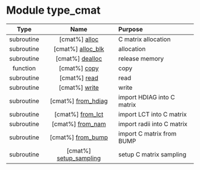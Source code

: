 # Module type_cmat

| Type | Name | Purpose |
| :--: | :--: | :---------- |
| subroutine | [cmat%] [alloc](https://github.com/benjaminmenetrier/bump-standalone/tree/master/src/type_cmat.F90#L58) | C matrix allocation |
| subroutine | [cmat%] [alloc_blk](https://github.com/benjaminmenetrier/bump-standalone/tree/master/src/type_cmat.F90#L87) | allocation |
| subroutine | [cmat%] [dealloc](https://github.com/benjaminmenetrier/bump-standalone/tree/master/src/type_cmat.F90#L115) | release memory |
| function | [cmat%] [copy](https://github.com/benjaminmenetrier/bump-standalone/tree/master/src/type_cmat.F90#L142) | copy |
| subroutine | [cmat%] [read](https://github.com/benjaminmenetrier/bump-standalone/tree/master/src/type_cmat.F90#L198) | read |
| subroutine | [cmat%] [write](https://github.com/benjaminmenetrier/bump-standalone/tree/master/src/type_cmat.F90#L291) | write |
| subroutine | [cmat%] [from_hdiag](https://github.com/benjaminmenetrier/bump-standalone/tree/master/src/type_cmat.F90#L367) | import HDIAG into C matrix |
| subroutine | [cmat%] [from_lct](https://github.com/benjaminmenetrier/bump-standalone/tree/master/src/type_cmat.F90#L574) | import LCT into C matrix |
| subroutine | [cmat%] [from_nam](https://github.com/benjaminmenetrier/bump-standalone/tree/master/src/type_cmat.F90#L649) | import radii into C matrix |
| subroutine | [cmat%] [from_bump](https://github.com/benjaminmenetrier/bump-standalone/tree/master/src/type_cmat.F90#L712) | import C matrix from BUMP |
| subroutine | [cmat%] [setup_sampling](https://github.com/benjaminmenetrier/bump-standalone/tree/master/src/type_cmat.F90#L809) | setup C matrix sampling |
